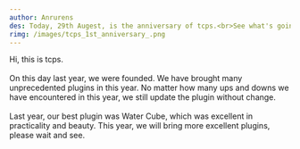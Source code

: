 ```yaml
---
author: Anrurens
des: Today, 29th Augest, is the anniversary of tcps.<br>See what's going on.
rimg: /images/tcps_1st_anniversary_.png
---
```

<p class="text">Hi, this is tcps.<br><br>On this day last year, we were founded. We have brought many unprecedented plugins in this year. No matter how many ups and downs we have encountered in this year, we still update the plugin without change.<br><br>Last year, our best plugin was Water Cube, which was excellent in practicality and beauty. This year, we will bring more excellent plugins, please wait and see.</p>
